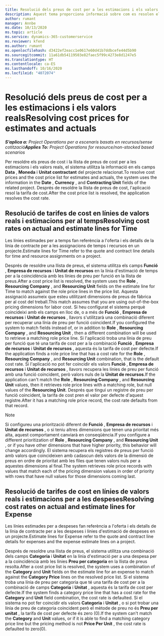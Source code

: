 ```yaml
---
title: Resolució dels preus de cost per a les estimacions i els valors reals
description: Aquest tema proporciona informació sobre com es resolen els preus de cost en les estimacions i els valors reals.
author: rumant
manager: Annbe
ms.date: 10/13/2020
ms.topic: article
ms.service: dynamics-365-customerservice
ms.reviewer: kfend
ms.author: rumant
ms.openlocfilehash: d3422ef2eacc1e0617e60d41b7ddbcefe44d5b90
ms.sourcegitcommit: 11a61db54119503e82faec5f99c4273e8d1247e5
ms.translationtype: HT
ms.contentlocale: ca-ES
ms.lasthandoff: 10/16/2020
ms.locfileid: "4072074"
---
```

# <a name="resolving-cost-prices-for-estimates-and-actuals"></a><span data-ttu-id="8f151-103">Resolució dels preus de cost per a les estimacions i els valors reals</span><span class="sxs-lookup"><span data-stu-id="8f151-103">Resolving cost prices for estimates and actuals</span></span>

<span data-ttu-id="8f151-104">_**S'aplica a:** Project Operations per a escenaris basats en recursos/sense cotització_</span><span class="sxs-lookup"><span data-stu-id="8f151-104">_**Applies To:** Project Operations for resource/non-stocked based scenarios_</span></span>

<span data-ttu-id="8f151-105">Per resoldre els preus de cost i la llista de preus de cost per a les estimacions i els valors reals, el sistema utilitza la informació en els camps **Data** , **Moneda** i **Unitat contractant** del projecte relacionat.</span><span class="sxs-lookup"><span data-stu-id="8f151-105">To resolve cost prices and the cost price list for estimates and actuals, the system uses the information in the **Date** , **Currency** , and **Contracting Unit** fields of the related project.</span></span> <span data-ttu-id="8f151-106">Després de resoldre la llista de preus de cost, l'aplicació resol la tarifa de cost.</span><span class="sxs-lookup"><span data-stu-id="8f151-106">After the cost price list is resolved, the application resolves the cost rate.</span></span>

## <a name="resolving-cost-rates-on-actual-and-estimate-lines-for-time"></a><span data-ttu-id="8f151-107">Resolució de tarifes de cost en línies de valors reals i estimacions per al temps</span><span class="sxs-lookup"><span data-stu-id="8f151-107">Resolving cost rates on actual and estimate lines for Time</span></span>

<span data-ttu-id="8f151-108">Les línies estimades per a temps fan referència a l'oferta i els detalls de la línia de contracte per a les assignacions de temps i recursos en un projecte.</span><span class="sxs-lookup"><span data-stu-id="8f151-108">Estimate lines for Time refer to the quote and contract line details for time and resource assignments on a project.</span></span>

<span data-ttu-id="8f151-109">Després de resoldre una llista de preus, el sistema utilitza els camps **Funció** , **Empresa de recursos** i **Unitat de recursos** en la línia d'estimació de temps per a la coincidència amb les línies de preu per funció en la llista de preus.</span><span class="sxs-lookup"><span data-stu-id="8f151-109">After a cost price list is resolved, the system uses the **Role** , **Resourcing Company** , and **Resourcing Unit** fields on the estimate line for Time to match against the role price lines in the price list.</span></span> <span data-ttu-id="8f151-110">Aquesta assignació assumeix que esteu utilitzant dimensions de preus de fàbrica per al cost del treball.</span><span class="sxs-lookup"><span data-stu-id="8f151-110">This match assumes that you are using out-of-the-box pricing dimensions for labor cost.</span></span> <span data-ttu-id="8f151-111">Si heu configurat el sistema perquè coincideixi amb els camps en lloc de, o a més de **Funció** , **Empresa de recursos** i **Unitat de recursos** , llavors s'utilitzarà una combinació diferent per recuperar una línia de preu per funció coincident.</span><span class="sxs-lookup"><span data-stu-id="8f151-111">If you configured the system to match fields instead of, or in addition to **Role** , **Resourcing Company** , and **Resourcing Unit** , then a different combination will be used to retrieve a matching role price line.</span></span> <span data-ttu-id="8f151-112">Si l'aplicació troba una línia de preu per funció que té una tarifa de cost per a la combinació **Funció** , **Empresa de recursos** i **Unitat de recursos** , aquesta és la tarifa de cost per defecte.</span><span class="sxs-lookup"><span data-stu-id="8f151-112">If the application finds a role price line that has a cost rate for the **Role** , **Resourcing Company** , and **Resourcing Unit** combination, that is the default cost rate.</span></span> <span data-ttu-id="8f151-113">Si l'aplicació no pot fer coincidir els valors **Funció** , **Empresa de recursos** i **Unitat de recursos** , llavors recupera les línies de preu per funció amb una funció coincident, però valors nuls de la **Unitat de recursos**.</span><span class="sxs-lookup"><span data-stu-id="8f151-113">If the application can't match the **Role** , **Resourcing Company** , and **Resourcing Unit** values, then it retrieves role price lines with a matching role, but null values of the **Resourcing Unit**.</span></span> <span data-ttu-id="8f151-114">Després que tingui un registre de preu per funció coincident, la tarifa de cost pren el valor per defecte d'aquest registre.</span><span class="sxs-lookup"><span data-stu-id="8f151-114">After it has a matching role price record, the cost rate defaults from that record.</span></span> 

> [!NOTE]
> <span data-ttu-id="8f151-115">Si configureu una priorització diferent de **Funció** , **Empresa de recursos** i **Unitat de recursos** , o si teniu altres dimensions que tenen una prioritat més alta, aquest comportament canviarà en conseqüència.</span><span class="sxs-lookup"><span data-stu-id="8f151-115">If you configure a different prioritization of **Role** , **Resourcing Company** , and **Resourcing Unit** , or if you have other dimensions that have higher priority, this behavior will change accordingly.</span></span> <span data-ttu-id="8f151-116">El sistema recupera els registres de preus per funció amb valors que coincideixen amb cadascun dels valors de la dimensió de preus en ordre de prioritat amb les files que tenen valors nuls per a aquestes dimensions al final.</span><span class="sxs-lookup"><span data-stu-id="8f151-116">The system retrieves role price records with values that match each of the pricing dimension values in order of priority with rows that have null values for those dimensions coming last.</span></span>

## <a name="resolving-cost-rates-on-actual-and-estimate-lines-for-expense"></a><span data-ttu-id="8f151-117">Resolució de tarifes de cost en línies de valors reals i estimacions per a les despeses</span><span class="sxs-lookup"><span data-stu-id="8f151-117">Resolving cost rates on actual and estimate lines for Expense</span></span>

<span data-ttu-id="8f151-118">Les línies estimades per a despeses fan referència a l'oferta i els detalls de la línia de contracte per a les despeses i línies d'estimació de despeses en un projecte.</span><span class="sxs-lookup"><span data-stu-id="8f151-118">Estimate lines for Expense refer to the quote and contract line details for expenses and the expense estimate lines on a project.</span></span>

<span data-ttu-id="8f151-119">Després de resoldre una llista de preus, el sistema utilitza una combinació dels camps **Categoria** i **Unitat** en la línia d'estimació per a una despesa per a la coincidència amb les línies **Preu per categoria** en la llista de preus resolta.</span><span class="sxs-lookup"><span data-stu-id="8f151-119">After a cost price list is resolved, the system uses a combination of the **Category** and **Unit** fields on the estimate line for an expense to match against the **Category Price** lines on the resolved price list.</span></span> <span data-ttu-id="8f151-120">Si el sistema troba una línia de preu per categoria que té una tarifa de cost per a la combinació de camps **Categoria** i **Unitat** , aquesta és la tarifa de cost per defecte.</span><span class="sxs-lookup"><span data-stu-id="8f151-120">If the system finds a category price line that has a cost rate for the **Category** and **Unit** field combination, the cost rate is defaulted.</span></span> <span data-ttu-id="8f151-121">Si el sistema no pot fer coincidir els valors **Categoria** i **Unitat** , o si pot trobar una línia de preu de categoria coincident però el mètode de preu no és **Preu per unitat** , la tarifa de cost per defecte és zero (0).</span><span class="sxs-lookup"><span data-stu-id="8f151-121">If the system can't match the **Category** and **Unit** values, or if it is able to find a matching category price line but the pricing method is not **Price Per Unit** , the cost rate is defaulted to zero(0).</span></span>

